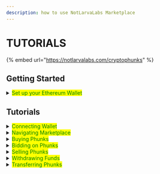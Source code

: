 ```yaml
---
description: how to use NotLarvaLabs Marketplace
---
```


# TUTORIALS

{% embed url="https://notlarvalabs.com/cryptophunks" %}

## Getting Started

<details>

<summary><mark style="color:green;">Set up your Ethereum Wallet</mark></summary>

<mark style="color:green;"></mark>[MetaMask - Install Guide](https://cryptobriefing.com/metamask-beginner-guide/)

[MetaMask - Fund your Wallet with ETH](https://metamask.zendesk.com/hc/en-us/articles/360058239311-Directly-buying-tokens-with-on-ramps-in-MetaMask)

Connect your MetaMask Wallet to the Marketplace using tutorial below.

</details>

## Tutorials

<details>

<summary><mark style="color:green;">Connecting Wallet</mark></summary>

Start by using Slide Bar on upper right corner and click on "Connect to MetaMask" button.

&#x20;![](<../.gitbook/assets/Screen Shot 2022-03-16 at 12.29.32.png>)

Popup Window will appear, choose "MetaMask" and confirm action when prompted.

![](<../.gitbook/assets/Screen Shot 2022-03-16 at 12.31.18.png>)

If successful, Slide Bar will indicate "Connected to Ethereum".

![](<../.gitbook/assets/Screen Shot 2022-03-16 at 12.33.47.png>)

</details>

<details>

<summary><mark style="color:green;">Navigating Marketplace</mark></summary>

Use Filters to easily navigate [Phunks for Sale](https://notlarvalabs.com/cryptophunks/forsale) or [All 10'000 Phunks](https://notlarvalabs.com/cryptophunks/allphunks). \
By default all Phunks for Sale are sorted by Price (Low to High).

![](<../.gitbook/assets/Bildschirmfoto 2022-03-10 um 16.40.16.png>)

</details>

<details>

<summary><mark style="color:green;">Buying Phunks</mark></summary>

Use "Buy" button to purchase Phunks [Listed for Sale](https://notlarvalabs.com/cryptophunks/forsale).\
Confirm your MetaMask transaction when prompted.

![](<../.gitbook/assets/Screen Shot 2022-03-16 at 13.46.35.png>)

<mark style="color:orange;">Make sure you have enough ETH in your MetaMask Wallet to cover max transaction fees.</mark>

</details>

<details>

<summary><mark style="color:green;">Bidding on Phunks</mark></summary>

Use "Place Bid" button to place a Bid, enter "Bid Price" in ETH and press "Submit" button.\
Confirm your MetaMask transaction when prompted.&#x20;

![](<../.gitbook/assets/Screen Shot 2022-03-16 at 13.55.16.png>)

<mark style="color:orange;">Make sure you have enough ETH in your MetaMask Wallet to cover max transaction fees.</mark>

</details>

<details>

<summary><mark style="color:green;">Selling Phunks</mark></summary>

Use "Sell" button to Sell a Phunk, enter "List Price" in ETH and press "Submit" button.\
Confirm your MetaMask transaction when prompted.&#x20;

![](<../.gitbook/assets/Screen Shot 2022-03-16 at 14.10.40.png>)

<mark style="color:orange;">Make sure you have enough ETH in your MetaMask Wallet to cover max transaction fees.</mark>

<mark style="color:orange;">Before Selling your Phunk make sure you claimed your outstanding</mark> [$PHUNKY](../phunk-dao/phunky.md)<mark style="color:orange;">.</mark>&#x20;

</details>

<details>

<summary><mark style="color:green;">Withdrawing Funds</mark></summary>

After successful Sell a "Withdraw Funds" button will appear in Slide Bar we used to connect. Press "Withdraw Funds" button.\
Confirm your MetaMask transaction when prompted.

![](<../.gitbook/assets/Screen Shot 2022-03-15 at 12.09.07.png>)

</details>

<details>

<summary><mark style="color:green;">Transferring Phunks</mark></summary>

Use "Transfer" button to transfer a Phunk to a different Ethereum address.\
Insert receiving [ENS](https://ens.domains) or native Ethereum address and press "Submit" button.\
Confirm your MetaMask transaction when prompted.&#x20;

![](<../.gitbook/assets/Screen Shot 2022-03-16 at 14.12.52.png>)

<mark style="color:orange;">Before transferring your Phunk make sure you claimed your outstanding</mark> [$PHUNKY](../phunk-dao/phunky.md)<mark style="color:orange;">.</mark>&#x20;

</details>
